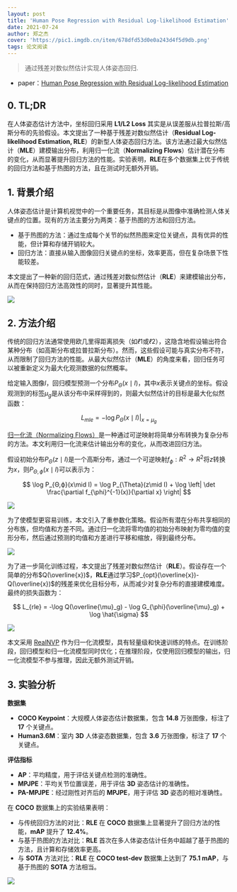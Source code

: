 ```yaml
---
layout: post
title: 'Human Pose Regression with Residual Log-likelihood Estimation'
date: 2021-07-24
author: 郑之杰
cover: 'https://pic1.imgdb.cn/item/678dfd53d0e0a243d4f5d9db.png'
tags: 论文阅读
---
```


> 通过残差对数似然估计实现人体姿态回归.

- paper：[Human Pose Regression with Residual Log-likelihood Estimation](https://arxiv.org/abs/2107.11291)

## 0. TL;DR

在人体姿态估计方法中，坐标回归采用 **L1/L2 Loss** 其实是从误差服从拉普拉斯/高斯分布的先验假设。本文提出了一种基于残差对数似然估计（**Residual Log-likelihood Estimation, RLE**）的新型人体姿态回归方法。该方法通过最大似然估计（**MLE**）建模输出分布，利用归一化流（**Normalizing Flows**）估计潜在分布的变化，从而显著提升回归方法的性能。实验表明，**RLE**在多个数据集上优于传统的回归方法和基于热图的方法，且在测试时无额外开销。

## 1. 背景介绍

人体姿态估计是计算机视觉中的一个重要任务，其目标是从图像中准确检测人体关键点的位置。现有的方法主要分为两类：基于热图的方法和回归方法。
- 基于热图的方法：通过生成每个关节的似然热图来定位关键点，具有优异的性能，但计算和存储开销较大。
- 回归方法：直接从输入图像回归关键点的坐标，效率更高，但在复杂场景下性能较差。

本文提出了一种新的回归范式，通过残差对数似然估计（**RLE**）来建模输出分布，从而在保持回归方法高效性的同时，显著提升其性能。

![](https://pic1.imgdb.cn/item/678dff5fd0e0a243d4f5db66.png)

## 2. 方法介绍

传统的回归方法通常使用欧几里得距离损失（如$ℓ1$或$ℓ2$），这隐含地假设输出符合某种分布（如高斯分布或拉普拉斯分布）。然而，这些假设可能与真实分布不符，从而限制了回归方法的性能。从最大似然估计（**MLE**）的角度来看，回归任务可以被重新定义为最大化观测数据的似然概率。

给定输入图像$I$，回归模型预测一个分布$P_Θ(x\mid I)$，其中$x$表示关键点的坐标。假设观测到的标签$\mu_g$是从该分布中采样得到的，则最大似然估计的目标是最大化似然函数：

$$
L_{mle} = -\log P_{\Theta}(x\mid I)|_{x=\mu_g}
$$

[归一化流（Normalizing Flows）](https://0809zheng.github.io/2022/05/01/flow.html)是一种通过可逆映射将简单分布转换为复杂分布的方法。本文利用归一化流来估计输出分布的变化，从而改进回归方法。

假设初始分布$P_Θ(z\mid I)$是一个高斯分布，通过一个可逆映射$f_ϕ:R^2\to R^2$将$z$转换为$x$，则$P_{Θ,ϕ}(x\mid I)$可以表示为：

$$
\log P_{Θ,ϕ}(x\mid I) = \log P_{\Theta}(z\mid I) + \log \left| \det \frac{\partial f_{\phi}^{-1}(x)}{\partial x} \right|
$$

![](https://pic1.imgdb.cn/item/678e0101d0e0a243d4f5dca6.png)

为了使模型更容易训练，本文引入了重参数化策略。假设所有潜在分布共享相同的分布族，但均值和方差不同。通过归一化流将零均值的初始分布映射为零均值的变形分布，然后通过预测的均值和方差进行平移和缩放，得到最终分布。

![](https://pic1.imgdb.cn/item/678e0118d0e0a243d4f5dcab.png)

为了进一步简化训练过程，本文提出了残差对数似然估计（**RLE**）。假设存在一个简单的分布$Q(\overline{x})$，**RLE**通过学习$P_{opt}(\overline{x})-Q(\overline{x})$的残差来优化目标分布，从而减少对复杂分布的直接建模难度。最终的损失函数为：

$$
L_{rle} = -\log Q(\overline{\mu}_g) - \log G_{\phi}(\overline{\mu}_g) + \log \hat{\sigma}
$$

![](https://pic1.imgdb.cn/item/678e01e4d0e0a243d4f5dcce.png)

本文采用 [RealNVP](http://0809zheng.github.io/2022/05/03/realnvp.html) 作为归一化流模型，具有轻量级和快速训练的特点。在训练阶段，回归模型和归一化流模型同时优化；在推理阶段，仅使用回归模型的输出，归一化流模型不参与推理，因此无额外测试开销。

## 3. 实验分析

**数据集**
- **COCO Keypoint**：大规模人体姿态估计数据集，包含 **14.8** 万张图像，标注了 **17** 个关键点。
- **Human3.6M**：室内 **3D** 人体姿态数据集，包含 **3.6** 万张图像，标注了 **17** 个关键点。

**评估指标**
- **AP**：平均精度，用于评估关键点检测的准确性。
- **MPJPE**：平均关节位置误差，用于评估 **3D** 姿态估计的准确性。
- **PA-MPJPE**：经过刚性对齐后的 **MPJPE**，用于评估 **3D** 姿态的相对准确性。

在 **COCO** 数据集上的实验结果表明：
- 与传统回归方法的对比：**RLE** 在 **COCO** 数据集上显著提升了回归方法的性能，**mAP** 提升了 **12.4%**。
- 与基于热图的方法对比：**RLE** 首次在多人体姿态估计任务中超越了基于热图的方法，且计算和存储效率更高。
- 与 **SOTA** 方法对比：**RLE** 在 **COCO test-dev** 数据集上达到了 **75.1 mAP**，与基于热图的 **SOTA** 方法相当。

![](https://pic1.imgdb.cn/item/678e032ad0e0a243d4f5dd42.png)


